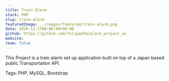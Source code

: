```yaml
---
title: Train Alarm
stack: PHP
slug: train-alarm
featuredImage: ../images/featured/train-alarm.png
date: 2020-12-1T00:00:00+00:00
github: https://github.com/felipemfm/alarm_project_en
website: 
team: false
---
```


This Project is a train alarm set up application built on top of a Japan based public Transportation API.

Tags: PHP, MySQL, Bootstrap